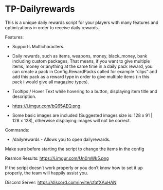 # TP-Dailyrewards
This is a unique daily rewards script for your players with many features and optimizations in order to receive daily rewards.

Features:

- Supports Multicharacters.

- Daily rewards, such as items, weapons, money, black_money, bank including custom packages, That means, if you want to give multiple items, money or anything at the same time in a daily pack reward, you can create a pack in Config.RewardPacks called for example “clips” and add this pack as a reward type in order to give multiple items (in this pack i would give all magazine types).

- Tooltips / Hover Text while hovering to a button, displaying item title and description.
- https://i.imgur.com/bQ65AEQ.png

- Some basic images are included (Suggested images size is: 128 x 91 | 128 x 128), otherwise displaying images will not be correct.

Commands:

- /dailyrewards - Allows you to open dailyrewards.

Make sure before starting the script to change the items in the config

Resmon Results: https://i.imgur.com/Un0mWk5.png

If the script doesn’t work properly or you don’t know how to set it up properly, the team will happily assist you.

Discord Server: https://discord.com/invite/cfqfXAuHAN
